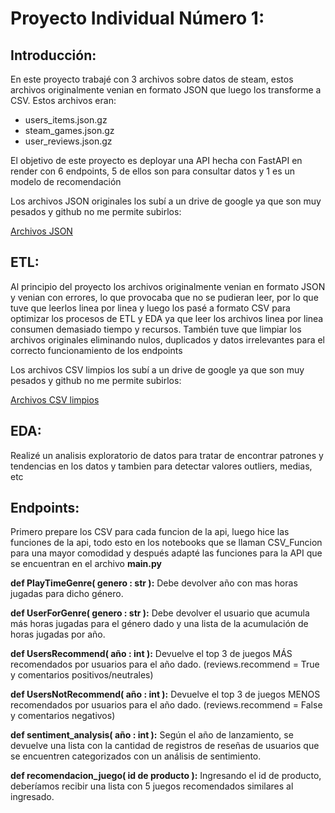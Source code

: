 # Proyecto Individual Número 1: #

## Introducción: ##

En este proyecto trabajé con 3 archivos sobre datos de steam, estos archivos originalmente venian en formato JSON que luego los transforme a CSV. Estos archivos eran:
  - users_items.json.gz
  - steam_games.json.gz
  - user_reviews.json.gz

El objetivo de este proyecto es deployar una API hecha con FastAPI en render con 6 endpoints, 5 de ellos son para consultar datos y 1 es un modelo de recomendación

Los archivos JSON originales los subí a un drive de google ya que son muy pesados y github no me permite subirlos:

[Archivos JSON](https://drive.google.com/drive/folders/1ho75x6-e320yu06KCBog08ERFh2hIDne?usp=drive_link)

## ETL: ##
Al principio del proyecto los archivos originalmente venian en formato JSON y venian con errores, lo que provocaba que no se pudieran leer, por lo que tuve que leerlos linea por linea y luego los pasé a formato CSV para optimizar los procesos de ETL y EDA ya que leer los archivos linea por linea consumen demasiado tiempo y recursos.
También tuve que limpiar los archivos originales eliminando nulos, duplicados y datos irrelevantes para el correcto funcionamiento de los endpoints

Los archivos CSV limpios los subí a un drive de google ya que son muy pesados y github no me permite subirlos:

[Archivos CSV limpios](https://drive.google.com/drive/folders/1NgPKIbytor0SxQnDtnOZLPK3SKXXSCSq?usp=drive_link)

## EDA: ##
Realizé un analisis exploratorio de datos para tratar de encontrar patrones y tendencias en los datos y tambien para detectar valores outliers, medias, etc

## Endpoints: ##

Primero prepare los CSV para cada funcion de la api, luego hice las funciones de la api, todo esto en los notebooks que se llaman CSV_Funcion para una mayor comodidad y después adapté las funciones para la API que se encuentran en el archivo **main.py**

**def PlayTimeGenre( genero : str ):** Debe devolver año con mas horas jugadas para dicho género.

**def UserForGenre( genero : str ):** Debe devolver el usuario que acumula más horas jugadas para el género dado y una lista de la acumulación de horas jugadas por año.

**def UsersRecommend( año : int ):** Devuelve el top 3 de juegos MÁS recomendados por usuarios para el año dado. (reviews.recommend = True y comentarios positivos/neutrales)

**def UsersNotRecommend( año : int ):** Devuelve el top 3 de juegos MENOS recomendados por usuarios para el año dado. (reviews.recommend = False y comentarios negativos)

**def sentiment_analysis( año : int ):** Según el año de lanzamiento, se devuelve una lista con la cantidad de registros de reseñas de usuarios que se encuentren categorizados con un análisis de sentimiento.

**def recomendacion_juego( id de producto ):** Ingresando el id de producto, deberíamos recibir una lista con 5 juegos recomendados similares al ingresado.
